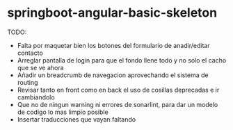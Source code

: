 # springboot-angular-basic-skeleton

TODO:

- Falta por maquetar bien los botones del formulario de anadir/editar contacto
- Arreglar pantalla de login para que el fondo llene todo y no solo el cacho que se ve ahora
- Añadir un breadcrumb de navegacion aprovechando el sistema de routing
- Revisar tanto en front como en back el uso de cosillas deprecadas e ir cambiandolo
- Que no de ningun warning ni errores de sonarlint, para dar un modelo de codigo lo mas limpio posible
- Insertar traducciones que vayan faltando